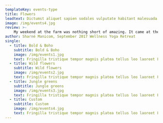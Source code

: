 ```yaml
---
templateKey: events-type
title: Flowers
leadtext: Dictumst aliquet sapien sodales vulputate habitant malesuada purus sociosqu finibus non luctus himenaeos ante dolor cubilia lectus facilisi ullamcorper erat
image: /img/events4.jpg
review: >-
    My weekend at the farm was nothing short of amazing. It came at the perfect time in my life when I was feeling rather depleted. Carly’s hospitality was incredible, she whips up the most amazing vegan meals that keep you on top of the world. The retreat is beautiful and the time spent with wonderful women allowed me to step into my power and break down trust barriers. Highly recommend for anyone needing relaxation and a bit of a reset. PS: the yoga and massages were also incredible! There’s too much to mention...... Just Go! It’ll be good for you
author: Sharné Manicom, September 2017 Wellness Yoga Retreat
single:
  - title: Bold & Boho
    subtitle: Bold & Boho
    image: /img/events1.jpg
    text: Fringilla tristique tempor magnis platea tellus leo laoreet Fringilla tristique tempor magnis platea tellus leo laoreetFringilla tristique tempor magnis platea tellus leo laoreet
  - title: Wild flowers
    subtitle: Wild flowers
    image: /img/events2.jpg
    text: Fringilla tristique tempor magnis platea tellus leo laoreet Fringilla tristique tempor magnis platea tellus leo laoreetFringilla tristique tempor magnis platea tellus leo laoreet
  - title: Jungle greens
    subtitle: Jungle greens
    image: /img/events3.jpg
    text: Fringilla tristique tempor magnis platea tellus leo laoreet Fringilla tristique tempor magnis platea tellus leo laoreetFringilla tristique tempor magnis platea tellus leo laoreet
  - title: Custom
    subtitle: Custom
    image: /img/events4.jpg
    text: Fringilla tristique tempor magnis platea tellus leo laoreet Fringilla tristique tempor magnis platea tellus leo laoreetFringilla tristique tempor magnis platea tellus leo laoreet
---
```


